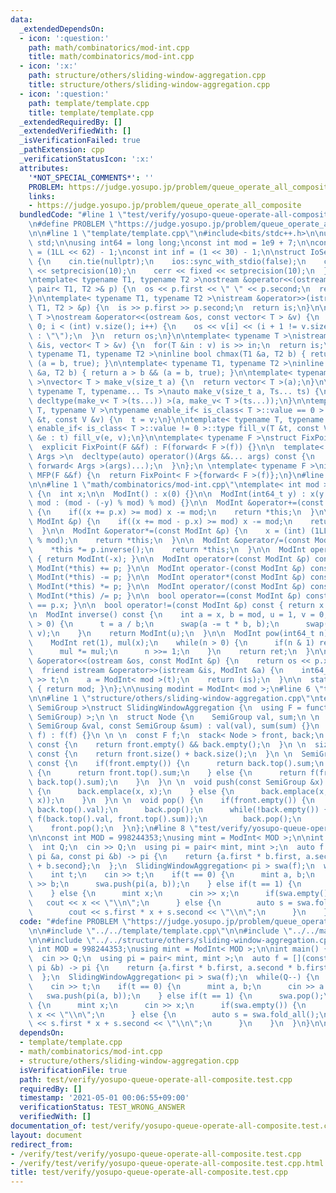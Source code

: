 ```yaml
---
data:
  _extendedDependsOn:
  - icon: ':question:'
    path: math/combinatorics/mod-int.cpp
    title: math/combinatorics/mod-int.cpp
  - icon: ':x:'
    path: structure/others/sliding-window-aggregation.cpp
    title: structure/others/sliding-window-aggregation.cpp
  - icon: ':question:'
    path: template/template.cpp
    title: template/template.cpp
  _extendedRequiredBy: []
  _extendedVerifiedWith: []
  _isVerificationFailed: true
  _pathExtension: cpp
  _verificationStatusIcon: ':x:'
  attributes:
    '*NOT_SPECIAL_COMMENTS*': ''
    PROBLEM: https://judge.yosupo.jp/problem/queue_operate_all_composite
    links:
    - https://judge.yosupo.jp/problem/queue_operate_all_composite
  bundledCode: "#line 1 \"test/verify/yosupo-queue-operate-all-composite.test.cpp\"\
    \n#define PROBLEM \"https://judge.yosupo.jp/problem/queue_operate_all_composite\"\
    \n\n#line 1 \"template/template.cpp\"\n#include<bits/stdc++.h>\n\nusing namespace\
    \ std;\n\nusing int64 = long long;\nconst int mod = 1e9 + 7;\n\nconst int64 infll\
    \ = (1LL << 62) - 1;\nconst int inf = (1 << 30) - 1;\n\nstruct IoSetup {\n  IoSetup()\
    \ {\n    cin.tie(nullptr);\n    ios::sync_with_stdio(false);\n    cout << fixed\
    \ << setprecision(10);\n    cerr << fixed << setprecision(10);\n  }\n} iosetup;\n\
    \ntemplate< typename T1, typename T2 >\nostream &operator<<(ostream &os, const\
    \ pair< T1, T2 >& p) {\n  os << p.first << \" \" << p.second;\n  return os;\n\
    }\n\ntemplate< typename T1, typename T2 >\nistream &operator>>(istream &is, pair<\
    \ T1, T2 > &p) {\n  is >> p.first >> p.second;\n  return is;\n}\n\ntemplate< typename\
    \ T >\nostream &operator<<(ostream &os, const vector< T > &v) {\n  for(int i =\
    \ 0; i < (int) v.size(); i++) {\n    os << v[i] << (i + 1 != v.size() ? \" \"\
    \ : \"\");\n  }\n  return os;\n}\n\ntemplate< typename T >\nistream &operator>>(istream\
    \ &is, vector< T > &v) {\n  for(T &in : v) is >> in;\n  return is;\n}\n\ntemplate<\
    \ typename T1, typename T2 >\ninline bool chmax(T1 &a, T2 b) { return a < b &&\
    \ (a = b, true); }\n\ntemplate< typename T1, typename T2 >\ninline bool chmin(T1\
    \ &a, T2 b) { return a > b && (a = b, true); }\n\ntemplate< typename T = int64\
    \ >\nvector< T > make_v(size_t a) {\n  return vector< T >(a);\n}\n\ntemplate<\
    \ typename T, typename... Ts >\nauto make_v(size_t a, Ts... ts) {\n  return vector<\
    \ decltype(make_v< T >(ts...)) >(a, make_v< T >(ts...));\n}\n\ntemplate< typename\
    \ T, typename V >\ntypename enable_if< is_class< T >::value == 0 >::type fill_v(T\
    \ &t, const V &v) {\n  t = v;\n}\n\ntemplate< typename T, typename V >\ntypename\
    \ enable_if< is_class< T >::value != 0 >::type fill_v(T &t, const V &v) {\n  for(auto\
    \ &e : t) fill_v(e, v);\n}\n\ntemplate< typename F >\nstruct FixPoint : F {\n\
    \  explicit FixPoint(F &&f) : F(forward< F >(f)) {}\n\n  template< typename...\
    \ Args >\n  decltype(auto) operator()(Args &&... args) const {\n    return F::operator()(*this,\
    \ forward< Args >(args)...);\n  }\n};\n \ntemplate< typename F >\ninline decltype(auto)\
    \ MFP(F &&f) {\n  return FixPoint< F >{forward< F >(f)};\n}\n#line 4 \"test/verify/yosupo-queue-operate-all-composite.test.cpp\"\
    \n\n#line 1 \"math/combinatorics/mod-int.cpp\"\ntemplate< int mod >\nstruct ModInt\
    \ {\n  int x;\n\n  ModInt() : x(0) {}\n\n  ModInt(int64_t y) : x(y >= 0 ? y %\
    \ mod : (mod - (-y) % mod) % mod) {}\n\n  ModInt &operator+=(const ModInt &p)\
    \ {\n    if((x += p.x) >= mod) x -= mod;\n    return *this;\n  }\n\n  ModInt &operator-=(const\
    \ ModInt &p) {\n    if((x += mod - p.x) >= mod) x -= mod;\n    return *this;\n\
    \  }\n\n  ModInt &operator*=(const ModInt &p) {\n    x = (int) (1LL * x * p.x\
    \ % mod);\n    return *this;\n  }\n\n  ModInt &operator/=(const ModInt &p) {\n\
    \    *this *= p.inverse();\n    return *this;\n  }\n\n  ModInt operator-() const\
    \ { return ModInt(-x); }\n\n  ModInt operator+(const ModInt &p) const { return\
    \ ModInt(*this) += p; }\n\n  ModInt operator-(const ModInt &p) const { return\
    \ ModInt(*this) -= p; }\n\n  ModInt operator*(const ModInt &p) const { return\
    \ ModInt(*this) *= p; }\n\n  ModInt operator/(const ModInt &p) const { return\
    \ ModInt(*this) /= p; }\n\n  bool operator==(const ModInt &p) const { return x\
    \ == p.x; }\n\n  bool operator!=(const ModInt &p) const { return x != p.x; }\n\
    \n  ModInt inverse() const {\n    int a = x, b = mod, u = 1, v = 0, t;\n    while(b\
    \ > 0) {\n      t = a / b;\n      swap(a -= t * b, b);\n      swap(u -= t * v,\
    \ v);\n    }\n    return ModInt(u);\n  }\n\n  ModInt pow(int64_t n) const {\n\
    \    ModInt ret(1), mul(x);\n    while(n > 0) {\n      if(n & 1) ret *= mul;\n\
    \      mul *= mul;\n      n >>= 1;\n    }\n    return ret;\n  }\n\n  friend ostream\
    \ &operator<<(ostream &os, const ModInt &p) {\n    return os << p.x;\n  }\n\n\
    \  friend istream &operator>>(istream &is, ModInt &a) {\n    int64_t t;\n    is\
    \ >> t;\n    a = ModInt< mod >(t);\n    return (is);\n  }\n\n  static int get_mod()\
    \ { return mod; }\n};\n\nusing modint = ModInt< mod >;\n#line 6 \"test/verify/yosupo-queue-operate-all-composite.test.cpp\"\
    \n\n#line 1 \"structure/others/sliding-window-aggregation.cpp\"\ntemplate< typename\
    \ SemiGroup >\nstruct SlidingWindowAggregation {\n  using F = function< SemiGroup(SemiGroup,\
    \ SemiGroup) >;\n \n  struct Node {\n    SemiGroup val, sum;\n \n    Node(const\
    \ SemiGroup &val, const SemiGroup &sum) : val(val), sum(sum) {}\n  };\n \n  SlidingWindowAggregation(F\
    \ f) : f(f) {}\n \n \n  const F f;\n  stack< Node > front, back;\n \n  bool empty()\
    \ const {\n    return front.empty() && back.empty();\n  }\n \n  size_t size()\
    \ const {\n    return front.size() + back.size();\n  }\n \n  SemiGroup fold_all()\
    \ const {\n    if(front.empty()) {\n      return back.top().sum;\n    } else if(back.empty())\
    \ {\n      return front.top().sum;\n    } else {\n      return f(front.top().sum,\
    \ back.top().sum);\n    }\n  }\n \n  void push(const SemiGroup &x) {\n    if(back.empty())\
    \ {\n      back.emplace(x, x);\n    } else {\n      back.emplace(x, f(back.top().sum,\
    \ x));\n    }\n  }\n \n  void pop() {\n    if(front.empty()) {\n      front.emplace(back.top().val,\
    \ back.top().val);\n      back.pop();\n      while(!back.empty()) {\n        front.emplace(back.top().val,\
    \ f(back.top().val, front.top().sum));\n        back.pop();\n      }\n    }\n\
    \    front.pop();\n  }\n};\n#line 8 \"test/verify/yosupo-queue-operate-all-composite.test.cpp\"\
    \n\nconst int MOD = 998244353;\nusing mint = ModInt< MOD >;\n\nint main() {\n\
    \  int Q;\n  cin >> Q;\n  using pi = pair< mint, mint >;\n  auto f = [](const\
    \ pi &a, const pi &b) -> pi {\n    return {a.first * b.first, a.second * b.first\
    \ + b.second};\n  };\n  SlidingWindowAggregation< pi > swa(f);\n  while(Q--) {\n\
    \    int t;\n    cin >> t;\n    if(t == 0) {\n      mint a, b;\n      cin >> a\
    \ >> b;\n      swa.push(pi(a, b));\n    } else if(t == 1) {\n      swa.pop();\n\
    \    } else {\n      mint x;\n      cin >> x;\n      if(swa.empty()) {\n     \
    \   cout << x << \"\\n\";\n      } else {\n        auto s = swa.fold_all();\n\
    \        cout << s.first * x + s.second << \"\\n\";\n      }\n    }\n  }\n}\n\n"
  code: "#define PROBLEM \"https://judge.yosupo.jp/problem/queue_operate_all_composite\"\
    \n\n#include \"../../template/template.cpp\"\n\n#include \"../../math/combinatorics/mod-int.cpp\"\
    \n\n#include \"../../structure/others/sliding-window-aggregation.cpp\"\n\nconst\
    \ int MOD = 998244353;\nusing mint = ModInt< MOD >;\n\nint main() {\n  int Q;\n\
    \  cin >> Q;\n  using pi = pair< mint, mint >;\n  auto f = [](const pi &a, const\
    \ pi &b) -> pi {\n    return {a.first * b.first, a.second * b.first + b.second};\n\
    \  };\n  SlidingWindowAggregation< pi > swa(f);\n  while(Q--) {\n    int t;\n\
    \    cin >> t;\n    if(t == 0) {\n      mint a, b;\n      cin >> a >> b;\n   \
    \   swa.push(pi(a, b));\n    } else if(t == 1) {\n      swa.pop();\n    } else\
    \ {\n      mint x;\n      cin >> x;\n      if(swa.empty()) {\n        cout <<\
    \ x << \"\\n\";\n      } else {\n        auto s = swa.fold_all();\n        cout\
    \ << s.first * x + s.second << \"\\n\";\n      }\n    }\n  }\n}\n\n"
  dependsOn:
  - template/template.cpp
  - math/combinatorics/mod-int.cpp
  - structure/others/sliding-window-aggregation.cpp
  isVerificationFile: true
  path: test/verify/yosupo-queue-operate-all-composite.test.cpp
  requiredBy: []
  timestamp: '2021-05-01 00:06:55+09:00'
  verificationStatus: TEST_WRONG_ANSWER
  verifiedWith: []
documentation_of: test/verify/yosupo-queue-operate-all-composite.test.cpp
layout: document
redirect_from:
- /verify/test/verify/yosupo-queue-operate-all-composite.test.cpp
- /verify/test/verify/yosupo-queue-operate-all-composite.test.cpp.html
title: test/verify/yosupo-queue-operate-all-composite.test.cpp
---
```

